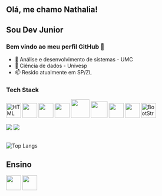 
## Olá, me chamo Nathalia!
## Sou Dev Junior
### Bem vindo ao meu perfil GitHub 👋

- 🔭 Análise e desenvolvimento de sistemas - UMC 
- 🔭 Ciência de dados - Univesp
- 📫 Resido atualmente em SP/ZL

### Tech Stack

 <img alt='HTML' src='https://cdn.jsdelivr.net/gh/devicons/devicon/icons/html5/html5-original.svg'  width="40" /> <img src="https://cdn.jsdelivr.net/gh/devicons/devicon/icons/css3/css3-original.svg" width="40" /> <img src="https://cdn.jsdelivr.net/gh/devicons/devicon/icons/javascript/javascript-plain.svg" width="40" height="40" />    <img src="https://cdn.jsdelivr.net/gh/devicons/devicon/icons/python/python-original-wordmark.svg" width="40" height="40"/> <img src="https://cdn.jsdelivr.net/gh/devicons/devicon/icons/mysql/mysql-plain-wordmark.svg" width='50' height='50'/> <img src="https://cdn.jsdelivr.net/gh/devicons/devicon/icons/php/php-original.svg" width="45" height="45"/> <img src='https://cdn.discordapp.com/attachments/766448259492478985/1149534866405335191/Git-Icon-1788C.png' width='40' height='40'/> <img src='https://cdn.discordapp.com/attachments/766448259492478985/1149534409939230730/1200px-Microsoft_Excel_2013-2019_logo.png' width='40' height='40'/> <img src='https://cdn.discordapp.com/attachments/766448259492478985/1149535638849343528/602px-Bootstrap_logo.png' alt='BootStrap' width='40' height='40'/>

          




<div>
<a href = "mailto:nathaliasmiranda@outlook.com.br"><img src="https://img.shields.io/badge/-Outlook-%230077B5?style=for-the-badge&logo=microsoftoutlook&logoColor=white" target="_blank"></a>
<a href="https://www.linkedin.com/in/nathalia-miranda-b81163208/" target="_blank"><img src="https://img.shields.io/badge/-LinkedIn-%230077B5?style=for-the-badge&logo=linkedin&logoColor=white" target="_blank"></a>   
</div>

 <br>

![Top Langs](https://github-readme-stats.vercel.app/api/top-langs/?username=Nathaliasmiranda&hide=javascript,css,scss,html&theme=tokyonight)









## Ensino

<a href='https://www.umc.br'><img src="https://cdn.discordapp.com/attachments/766448259492478985/1149472415437553714/8DELIBVjGh75QAAAAASUVORK5CYII.png" width="40px"></a>
<a href='https://www.univesp.br'><img src="https://upload.wikimedia.org/wikipedia/pt/6/6f/Logo_univesp.png" width="40px"></a>
